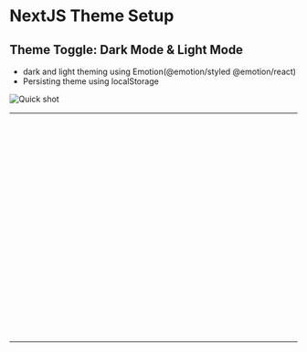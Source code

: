 # NextJS Theme Setup
## Theme Toggle: Dark Mode & Light Mode

- dark and light theming using Emotion(@emotion/styled @emotion/react)
- Persisting theme using localStorage

![Quick shot ](https://user-images.githubusercontent.com/7278348/224132178-d017a495-727f-4efa-8355-e2101f5bb57e.gif)

<table>
<tr>
<td width="600px" height="400px"src="https://user-images.githubusercontent.com/7278348/224132178-d017a495-727f-4efa-8355-e2101f5bb57e.gif"></td>
</tr>
</table>

